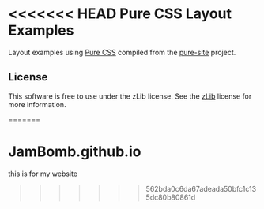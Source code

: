 <<<<<<< HEAD
Pure CSS Layout Examples
========================

Layout examples using [Pure CSS][pure] compiled from the [pure-site][] project.

[pure]: http://purecss.io/
[pure-site]: https://github.com/pure-css/pure-site


License
-------

This software is free to use under the zLib license.
See the [zLib][] license for more information.

[zLib]: http://www.zlib.net/zlib_license.html
=======
# JamBomb.github.io
this is for my website 
>>>>>>> 562bda0c6da67adeada50bfc1c135dc80b80861d
